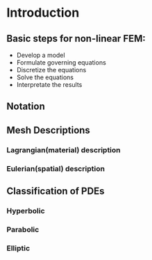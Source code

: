 # Introduction
## Basic steps for non-linear FEM:
- Develop a model
- Formulate governing equations
- Discretize the equations
- Solve the equations
- Interpretate the results

## Notation

## Mesh Descriptions
### Lagrangian(material) description
### Eulerian(spatial) description

## Classification of PDEs
### Hyperbolic
### Parabolic
### Elliptic
